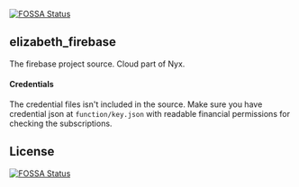 [![FOSSA Status](https://app.fossa.com/api/projects/git%2Bgithub.com%2FLarryHsiao%2Felizabeth_firebase.svg?type=shield)](https://app.fossa.com/projects/git%2Bgithub.com%2FLarryHsiao%2Felizabeth_firebase?ref=badge_shield)

elizabeth_firebase
-----

The firebase project source. Cloud part of Nyx.


#### Credentials
The credential files isn't included in the source. 
Make sure you have credential json at `function/key.json` with readable financial permissions 
for checking the subscriptions.

## License
[![FOSSA Status](https://app.fossa.com/api/projects/git%2Bgithub.com%2FLarryHsiao%2Felizabeth_firebase.svg?type=large)](https://app.fossa.com/projects/git%2Bgithub.com%2FLarryHsiao%2Felizabeth_firebase?ref=badge_large)
